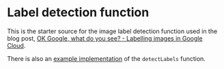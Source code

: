 # Label detection function

This is the starter source for the image label detection function used in the blog post, [OK Google, what do you see? - Labelling images in Google Cloud](https://blog.scottlogic.com/2020/01/27/labelling-images-in-google-cloud.html).

There is also an [example implementation](/example-function) of the `detectLabels` function.
